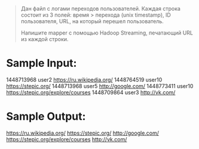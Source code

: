 > Дан файл с логами переходов пользователей. Каждая строка состоит из 3 полей: время > перехода (unix timestamp), ID пользователя, URL, на который перешел пользователь.
>
> Напишите mapper с помощью Hadoop Streaming, печатающий URL из каждой строки.

# Sample Input:

1448713968	user2	https://ru.wikipedia.org/
1448764519	user10	https://stepic.org/
1448713968	user5	http://google.com/
1448773411	user10	https://stepic.org/explore/courses
1448709864	user3	http://vk.com/

# Sample Output:

https://ru.wikipedia.org/
https://stepic.org/
http://google.com/
https://stepic.org/explore/courses
http://vk.com/
